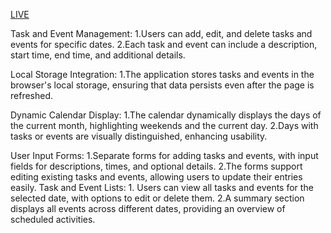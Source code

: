 [LIVE](https://dynamic-event-managment-calendar.netlify.app/)


Task and Event Management:
     1.Users can add, edit, and delete tasks and events for specific dates.
     2.Each task and event can include a description, start time, end time, and additional details.

Local Storage Integration:
     1.The application stores tasks and events in the browser's local storage, ensuring that data persists even after the page is refreshed.

Dynamic Calendar Display:
     1.The calendar dynamically displays the days of the current month, highlighting weekends and the current day.
     2.Days with tasks or events are visually distinguished, enhancing usability.

User Input Forms:
     1.Separate forms for adding tasks and events, with input fields for descriptions, times, and optional details.
     2.The forms support editing existing tasks and events, allowing users to update their entries easily.
Task and Event Lists:
    1. Users can view all tasks and events for the selected date, with options to edit or delete them.
    2.A summary section displays all events across different dates, providing an overview of scheduled activities.
